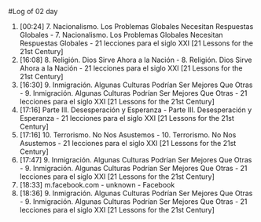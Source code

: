 #Log of 02 day

1. [00:24] 7. Nacionalismo. Los Problemas Globales Necesitan Respuestas Globales - 7. Nacionalismo. Los Problemas Globales Necesitan Respuestas Globales - 21 lecciones para el siglo XXI [21 Lessons for the 21st Century]
1. [16:08] 8. Religión. Dios Sirve Ahora a la Nación - 8. Religión. Dios Sirve Ahora a la Nación - 21 lecciones para el siglo XXI [21 Lessons for the 21st Century]
1. [16:30] 9. Inmigración. Algunas Culturas Podrían Ser Mejores Que Otras - 9. Inmigración. Algunas Culturas Podrían Ser Mejores Que Otras - 21 lecciones para el siglo XXI [21 Lessons for the 21st Century]
1. [17:16] Parte III. Desesperación y Esperanza - Parte III. Desesperación y Esperanza - 21 lecciones para el siglo XXI [21 Lessons for the 21st Century]
1. [17:16] 10. Terrorismo. No Nos Asustemos - 10. Terrorismo. No Nos Asustemos - 21 lecciones para el siglo XXI [21 Lessons for the 21st Century]
1. [17:47] 9. Inmigración. Algunas Culturas Podrían Ser Mejores Que Otras - 9. Inmigración. Algunas Culturas Podrían Ser Mejores Que Otras - 21 lecciones para el siglo XXI [21 Lessons for the 21st Century]
1. [18:33] m.facebook.com - unknown - Facebook
1. [18:36] 9. Inmigración. Algunas Culturas Podrían Ser Mejores Que Otras - 9. Inmigración. Algunas Culturas Podrían Ser Mejores Que Otras - 21 lecciones para el siglo XXI [21 Lessons for the 21st Century]
